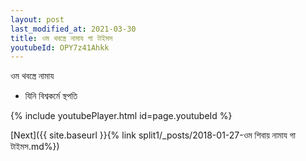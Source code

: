 ```yaml
---
layout: post
last_modified_at: 2021-03-30
title: ওম থবস্ত্রে নামায গা টাইমস
youtubeId: OPY7z41Ahkk
---
```

 
 
 ওম থবস্ত্রে নামায  
 
 -  যিনি বিশ্বকর্মে স্থপতি 
 
  
 
  
 
 
 
 
 
 


{% include youtubePlayer.html id=page.youtubeId %}
 
[Next]({{ site.baseurl }}{% link  split1/_posts/2018-01-27-ওম শিবায় নামায গা টাইমস.md%})
 
